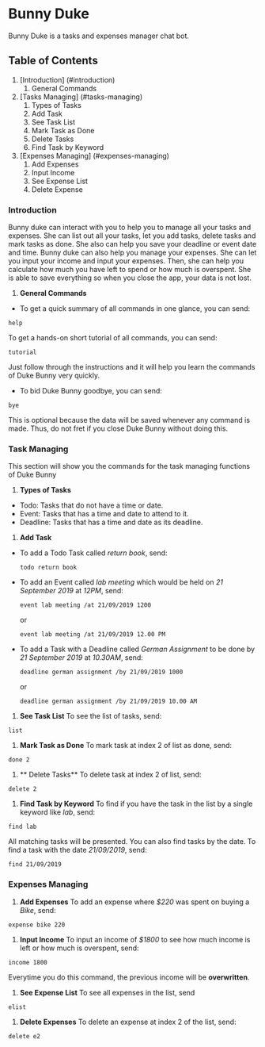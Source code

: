# Bunny Duke
Bunny Duke is a tasks and expenses manager chat bot.

## Table of Contents

1. [Introduction] (#introduction)
	1. General Commands
1. [Tasks Managing] (#tasks-managing)
	1. Types of Tasks 
	1. Add Task 
	1. See Task List 
	1. Mark Task as Done 
	1. Delete Tasks
	1. Find Task by Keyword 
1. [Expenses Managing] (#expenses-managing)
	1. Add Expenses
	1. Input Income
	1. See Expense List
	1. Delete Expense
	
### Introduction
Bunny duke can interact with you to help you to manage all your tasks and expenses. 
She can list out all your tasks, let you add tasks, delete tasks and mark tasks as done.
She also can help you save your deadline or event date and time.
Bunny duke can also help you manage your expenses.
She can let you input your income and input your expenses.
Then, she can help you calculate how much you have left to spend or how much is overspent.
She is able to save everything so when you close the app, your data is not lost.

1. **General Commands**
- To get a quick summary of all commands in one glance, you can send:
```
help
```

To get a hands-on short tutorial of all commands, you can send:
```
tutorial
```
Just follow through the instructions and it will help you learn the commands of Duke Bunny very quickly.

- To bid Duke Bunny goodbye, you can send:
```
bye
```
This is optional because the data will be saved whenever any command is made. 
Thus, do not fret if you close Duke Bunny without doing this.

### Task Managing
This section will show you the commands for the task managing functions of Duke Bunny

1. **Types of Tasks**
- Todo:
Tasks that do not have a time or date. 
- Event:
Tasks that has a time and date to attend to it.
- Deadline:
Tasks that has a time and date as its deadline.

1. **Add Task**
- To add a Todo Task called *return book*, send:
	```
	todo return book
	```
- To add an Event called *lab meeting* which would be held on *21 September 2019* at *12PM*, send:
	```
	event lab meeting /at 21/09/2019 1200
	```
	or
	```
	event lab meeting /at 21/09/2019 12.00 PM
	```
- To add a Task with a Deadline called *German Assignment* to be done by *21 September 2019* at *10.30AM*, send:
	```
	deadline german assignment /by 21/09/2019 1000
	```
	or
	```
	deadline german assignment /by 21/09/2019 10.00 AM
	```
1. **See Task List**
To see the list of tasks, send:
```
list
```

1. **Mark Task as Done**
To mark task at index 2 of list as done, send:
```
done 2
```

1. ** Delete Tasks**
To delete task at index 2 of list, send:
```
delete 2
```

1. **Find Task by Keyword**
To find if you have the task in the list by a single keyword like *lab*, send:
```
find lab
```

All matching tasks will be presented.
You can also find tasks by the date. 
To find a task with the date *21/09/2019*, send:
```
find 21/09/2019
```

### Expenses Managing
1. **Add Expenses**
To add an expense where *$220* was spent on buying a *Bike*, send:
```
expense bike 220
```

1. **Input Income**
To input an income of *$1800* to see how much income is left or how much is overspent, send:
```
income 1800
```
Everytime you do this command, the previous income will be **overwritten**.

1. **See Expense List**
To see all expenses in the list, send
```
elist
```

1. **Delete Expenses**
To delete an expense at index 2 of the list, send:
```
delete e2
```
